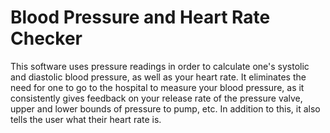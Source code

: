 # Blood Pressure and Heart Rate Checker
This software uses pressure readings in order to calculate one's systolic and diastolic blood pressure, as well as your heart rate. It eliminates the need for one to go to the hospital to measure your blood pressure, as it consistently gives feedback on your release rate of the pressure valve, upper and lower bounds of pressure to pump, etc. 
In addition to this, it also tells the user what their heart rate is. 
